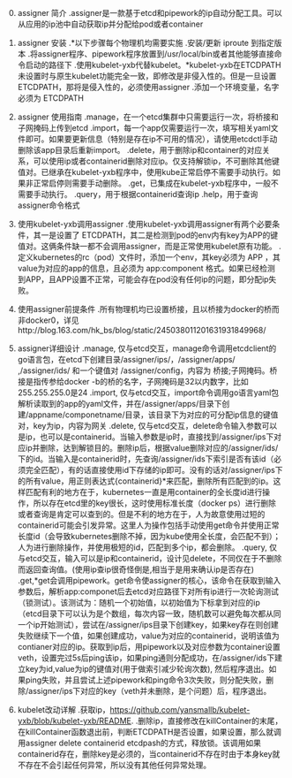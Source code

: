 0. assigner 简介
	.assigner是一款基于etcd和pipework的ip自动分配工具。可以从应用的ip池中自动获取ip并分配给pod或者container

1. assigner 安装
    	.*以下步骤每个物理机均需要实施
    	.安装/更新 iproute 到指定版本
    	.将assigner程序、pipework程序放置到/usr/local/bin或者其他能够直接命令启动的路径下
   	 .使用kubelet-yxb代替kubelet。*kubelet-yxb在ETCDPATH未设置时与原生kubelet功能完全一致，即修改是非侵入性的。但是一旦设置ETCDPATH，那将是侵入性的，必须使用assigner
    	.添加一个环境变量，名字必须为 ETCDPATH

2. assigner 使用指南
    	.manage，在一个etcd集群中只需要运行一次，将桥接和子网掩码上传到etcd
    	.import，每一个app仅需要运行一次，填写相关yaml文件即可。如果要更新信息（特别是存在ip不可用的情况），请使用etcdctl手动删除该app目录后重新import。
    	.delete，用于删除ip和container的对应关系，可以使用ip或者containerid删除对应ip。仅支持解锁ip，不可删除其他键值对。已继承在kubelet-yxb程序中，使用kube正常启停不需要手动执行。如果非正常启停则需要手动删除。
	.get，已集成在kubelet-yxb程序中，一般不需要手动执行。
    	.query，用于根据containerid查询ip
    	.help，用于查询assigner命令格式

3. 使用kubelet-yxb调用assigner
	.使用kubelet-yxb调用assigner有两个必要条件，其一是设置了 ETCDPATH，其二是检测到pod的env内有key为APP的键值对。这俩条件缺一都不会调用assigner，而是正常使用kubelet原有功能。
	.定义kubernetes的rc（pod）文件时，添加一个env，其key必须为 APP ，其value为对应的app的信息，且必须为 app:component 格式。如果已经检测到APP，且APP设置不正常，可能会存在pod没有任何ip的问题，即分配ip失败。

4. 使用assigner前提条件
	.所有物理机均已设置桥接，且以桥接为docker的桥而非docker0，详见http://blog.163.com/hk_bs/blog/static/245038011201631931849968/

5. assigner详细设计
    	.manage, 仅与etcd交互，manage命令调用etcdclient的go语言包，在etcd下创建目录/assigner/ips/，/assigner/apps/ ,/assigner/ids/ 和一个键值对 /assigner/config，内容为 桥接;子网掩码。桥接是指传参给docker -b的桥的名字，子网掩码是32以内数字，比如255.255.255.0是24
    	.import, 仅与etcd交互，import命令调用go语言yaml包解析读取到的app的yaml文件，并在/assigner/apps/目录下创建/appname/componetname/目录，该目录下为对应的可分配ip信息的键值对，key为ip，内容为网关
    	.delete, 仅与etcd交互，delete命令输入参数可以是ip，也可以是containerid。当输入参数是ip时，直接找到/assigner/ips下对应ip并删除，达到解锁目的。删除ip后，根据value删除对应的/assigner/ids/下的id。当输入是containerid时，先查询/assigner/ids下索引是否有该id（必须完全匹配），有的话直接使用id下存储的ip即可。没有的话对/assigner/ips下的所有value，用正则表达式{containerid}*来匹配，删除所有匹配到的ip。这样匹配有利的地方在于，kubernetes一直是用container的全长度id进行操作，所以存在etcd里的key很长，这时使用标准长度（docker ps）进行删除或者查询是肯定可以查到的。但是不利的地方在于，人为故意使用过短的containerid可能会引发异常。这里人为操作包括手动使用get命令并使用正常长度id（会导致kubernetes删除不掉，因为kube使用全长度，会匹配不到）；人为进行删除操作，并使用极短的id，匹配到多个ip，都会删除。
    	.query, 仅与etcd交互，输入可以是ip和containerid，设计见delete，不同仅在于不删除而返回查询值。(使用ip查ip很奇怪倒是,相当于是用来确认ip是否存在)   
    	.get,*get会调用pipework。get命令使assigner的核心，该命令在获取到输入参数后，解析app:componet后去etcd对应路径下对所有ip进行一次轮询测试（锁测试）。该测试为：随机一个初始值，以初始值为下标拿到对应的ip（etcd目录下可以认为是个数组，每次内容一致，随机数可以避免每次都从同一个ip开始测试），尝试在/assigner/ips目录下创建key，如果key存在则创建失败继续下一个值，如果创建成功，value为对应的containerid，说明该值为contianer对应的ip。获取到ip后，用pipework以及对应参数为container设置veth，设置完过5s后ping该ip，如果ping通则分配成功，在/assigner/ids下建立key为id,value为ip的键值对(用于做索引减少轮询次数), 然后程序退出。如果ping失败，并且尝试上述pipework和ping命令3次失败，则分配失败，删除/assigner/ips下对应的key（veth并未删除，是个问题）后，程序退出。

6. kubelet改动详解
    	.获取ip，https://github.com/yansmallb/kubelet-yxb/blob/kubelet-yxb/README.
    	.删除ip，直接修改在killContainer的末尾，在killContainer函数退出前，判断ETCDPATH是否设置，如果设置，那么就调用assigner delete containerid etcdpash的方式，释放锁。该调用如果containerid存在，删除key是必须的，当containerid不存在时由于本身key就不存在不会引起任何异常，所以没有其他任何异常处理。
